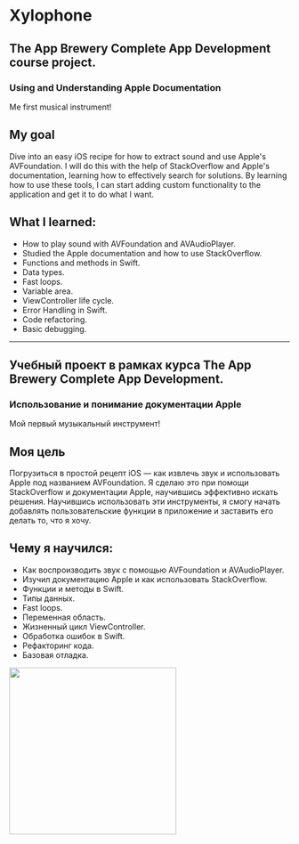 # Xylophone

## The App Brewery Complete App Development course project.
### Using and Understanding Apple Documentation

Me first musical instrument!

## My goal

Dive into an easy iOS recipe for how to extract sound and use Apple's AVFoundation. I will do this with the help of StackOverflow and Apple's documentation, learning how to effectively search for solutions. By learning how to use these tools, I can start adding custom functionality to the application and get it to do what I want.

## What I learned:

* How to play sound with AVFoundation and AVAudioPlayer.
* Studied the Apple documentation and how to use StackOverflow.
* Functions and methods in Swift.
* Data types.
* Fast loops.
* Variable area.
* ViewController life cycle.
* Error Handling in Swift.
* Code refactoring.
* Basic debugging.

----------------------------------

## Учебный проект в рамках курса The App Brewery Complete App Development.
### Использование и понимание документации Apple

Мой первый музыкальный инструмент!

## Моя цель

Погрузиться в простой рецепт iOS — как извлечь звук и использовать Apple под названием AVFoundation. Я сделаю это при помощи StackOverflow и документации Apple, научившись эффективно искать решения. Научившись использовать эти инструменты, я смогу начать добавлять пользовательские функции в приложение и заставить его делать то, что я хочу.

## Чему я научился:

* Как воспроизводить звук с помощью AVFoundation и AVAudioPlayer.
* Изучил документацию Apple и как использовать StackOverflow.
* Функции и методы в Swift.
* Типы данных.
* Fast loops.
* Переменная область.
* Жизненный цикл ViewController.
* Обработка ошибок в Swift.
* Рефакторинг кода.
* Базовая отладка.

<img src="https://user-images.githubusercontent.com/64682381/149760114-3735cbf6-1786-49f3-aa1c-b62887b64f3a.png" width="300">
